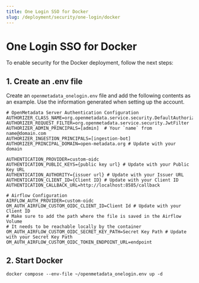 ```yaml
---
title: One Login SSO for Docker
slug: /deployment/security/one-login/docker
---
```


# One Login SSO for Docker

To enable security for the Docker deployment, follow the next steps:

## 1. Create an .env file

Create an `openmetadata_onelogin.env` file and add the following contents as an example. Use the information
generated when setting up the account.

```shell
# OpenMetadata Server Authentication Configuration
AUTHORIZER_CLASS_NAME=org.openmetadata.service.security.DefaultAuthorizer
AUTHORIZER_REQUEST_FILTER=org.openmetadata.service.security.JwtFilter
AUTHORIZER_ADMIN_PRINCIPALS=[admin]  # Your `name` from name@domain.com
AUTHORIZER_INGESTION_PRINCIPALS=[ingestion-bot]
AUTHORIZER_PRINCIPAL_DOMAIN=open-metadata.org # Update with your domain

AUTHENTICATION_PROVIDER=custom-oidc
AUTHENTICATION_PUBLIC_KEYS={public key url} # Update with your Public Key URL
AUTHENTICATION_AUTHORITY={issuer url} # Update with your Issuer URL
AUTHENTICATION_CLIENT_ID={Client ID} # Update with your Client ID
AUTHENTICATION_CALLBACK_URL=http://localhost:8585/callback

# Airflow Configuration
AIRFLOW_AUTH_PROVIDER=custom-oidc
OM_AUTH_AIRFLOW_CUSTOM_OIDC_CLIENT_ID=Client Id # Update with your Client ID
# Make sure to add the path where the file is saved in the Airflow Volume
# It needs to be reachable locally by the container
OM_AUTH_AIRFLOW_CUSTOM_OIDC_SECRET_KEY_PATH=Secret Key Path # Update with your Secret Key Path
OM_AUTH_AIRFLOW_CUSTOM_OIDC_TOKEN_ENDPOINT_URL=endpoint
```

## 2. Start Docker

```commandline
docker compose --env-file ~/openmetadata_onelogin.env up -d
```
